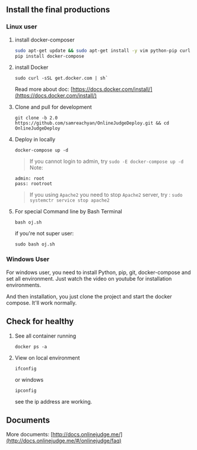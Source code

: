 ## Install the final productions

### Linux user

1. install docker-composer

    ```bash
    sudo apt-get update && sudo apt-get install -y vim python-pip curl git
    pip install docker-compose
    ```

2. install  Docker 
 
    ```
    sudo curl -sSL get.docker.com | sh`
   ``` 
    Read more about doc: [https://docs.docker.com/install/](https://docs.docker.com/install/)

3. Clone and pull for development

    ```
    git clone -b 2.0 https://github.com/samreachyan/OnlineJudgeDeploy.git && cd OnlineJudgeDeploy
    ```

4. Deploy in locally 

    ```
    docker-compose up -d
    ```
    > If you cannot login to admin, try `sudo -E docker-compose up -d`
    Note: 
    ```
    admin: root
    pass: rootroot
    ```
    > If you using `Apache2` you need to stop `Apache2` server, try : `sudo systemctr service stop apache2`

5. For special Command line by Bash Terminal
    ```
    bash oj.sh
    ```
    if you're not super user:
    ```
    sudo bash oj.sh
    ```
### Windows User

For windows user, you need to install Python, pip, git, docker-compose and set all environment. Just watch the video on youtube for installation environments.

And then installation, you just clone the project and start the docker compose. It'll work normally.

## Check for healthy

1. See all container running
    ```
    docker ps -a
    ```

2. View on local environment
    ```
    ifconfig
    ```
    or windows
    ```
    ipconfig
    ```

    see the ip address are working.
## Documents

More documents: [http://docs.onlinejudge.me/](http://docs.onlinejudge.me/#/onlinejudge/faq)
